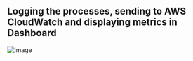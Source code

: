 ## Logging the processes, sending to AWS CloudWatch and displaying metrics in Dashboard


![image](https://user-images.githubusercontent.com/22479437/154859775-3e4a31ce-8015-4a01-9e36-477bae5a1c2d.png)
